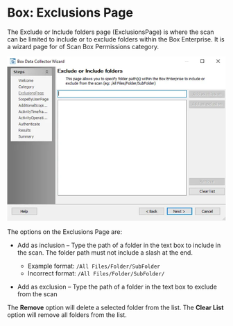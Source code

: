 # Box: Exclusions Page

The Exclude or Include folders page (ExclusionsPage) is where the scan can be limited to include or
to exclude folders within the Box Enterprise. It is a wizard page for of Scan Box Permissions
category.

![Box DC Wizard Exclude or Include folders page](../../../../../../static/img/product_docs/accessanalyzer/enterpriseauditor/admin/datacollector/box/exclusions.webp)

The options on the Exclusions Page are:

- Add as inclusion – Type the path of a folder in the text box to include in the scan. The folder
  path must not include a slash at the end.

    - Example format: `/All Files/Folder/SubFolder`
    - Incorrect format: `/All Files/Folder/SubFolder/`

- Add as exclusion – Type the path of a folder in the text box to exclude from the scan

The **Remove** option will delete a selected folder from the list. The **Clear List** option will
remove all folders from the list.
